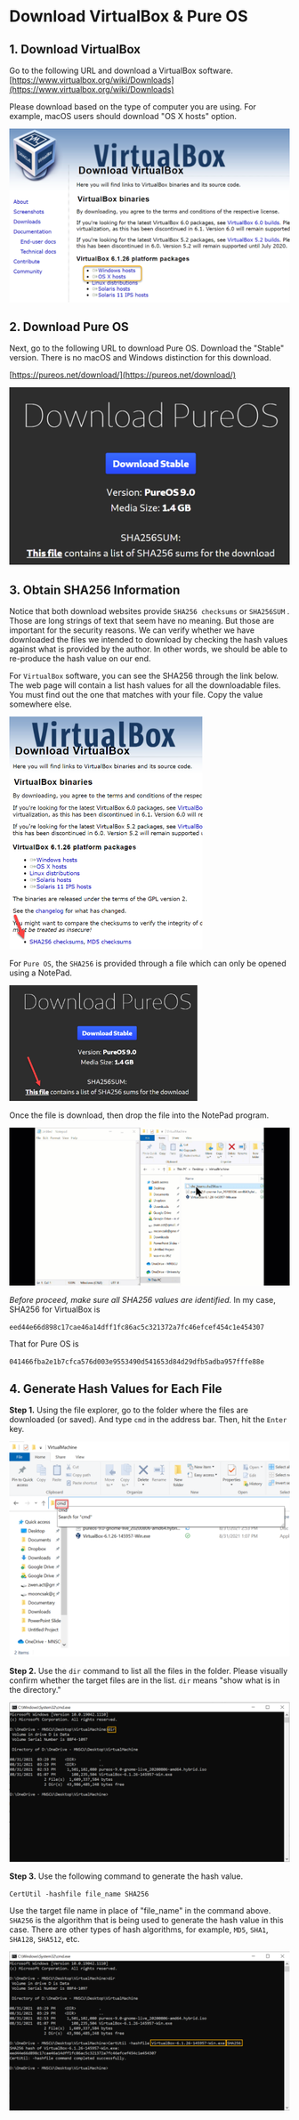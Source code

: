 # Download VirtualBox & Pure OS

## 1. Download VirtualBox

Go to the following URL and download a VirtualBox software. [https://www.virtualbox.org/wiki/Downloads](https://www.virtualbox.org/wiki/Downloads)

Please download based on the type of computer you are using. For example, macOS users should download "OS X hosts" option.

<img src="images/image-20210831163346860.png" alt="image-20210831163346860" style="zoom: 50%;" />

## 2. Download Pure OS

Next, go to the following URL to download Pure OS. Download the "Stable" version. There is no macOS and Windows distinction for this download. 

[https://pureos.net/download/](https://pureos.net/download/)

<img src="images/image-20210831163432935.png" alt="image-20210831163432935" style="zoom:50%;" />

## 3. Obtain SHA256 Information

Notice that both download websites provide `SHA256 checksums` or `SHA256SUM` . Those are long strings of text that seem have no meaning. But those are important for the security reasons. We can verify whether we have downloaded the files we intended to download by checking the hash values against what is provided by the author. In other words, we should be able to re-produce the hash value on our end. 

For `VirtualBox` software, you can see the SHA256 through the link below. The web page will contain a list hash values for all the downloadable files. You must find out the one that matches with your file. Copy the value somewhere else. 

<img src="images/image-20210831162206556.png" alt="image-20210831162206556" style="zoom:50%;" />

For `Pure OS`, the `SHA256` is provided through a file which can only be opened using a NotePad.  

<img src="images/image-20210831162308095.png" alt="image-20210831162308095" style="zoom: 33%;" />

Once the file is download, then drop the file into the NotePad program. 

<img src="images/drop_to_notebook.gif" alt="image-20210831162308095" style="zoom:50%;" />

*Before proceed, make sure all SHA256 values are identified.* In my case, SHA256 for VirtualBox is 

`eed44e66d898c17cae46a14dff1fc86ac5c321372a7fc46efcef454c1e454307 `

That for Pure OS is 

`041466fba2e1b7cfca576d003e9553490d541653d84d29dfb5adba957fffe88e` 

## 4. Generate Hash Values for Each File

**Step 1.** Using the file explorer, go to the folder where the files are downloaded (or saved). And type `cmd` in the address bar. Then, hit the `Enter` key. 

<img src="images/image-20210831161333759.png" alt="image-20210831161333759" style="zoom:50%;" />

**Step 2.**  Use the `dir` command to list all the files in the folder. Please visually confirm whether the target files are in the list. `dir` means "show what is in the directory."

<img src="images/image-20210831161358743.png" alt="image-20210831161358743" style="zoom:50%;" />

**Step 3.** Use the following command to generate the hash value. 

`CertUtil -hashfile file_name SHA256` 

Use the target file name in place of "file_name" in the command above. `SHA256` is the algorithm that is being used to generate the hash value in this case. There are other types of hash algorithms, for example, `MD5`, `SHA1`, `SHA128`, `SHA512`, etc. 

<img src="images/image-20210831161411343.png" alt="image-20210831161411343" style="zoom:50%;" />

